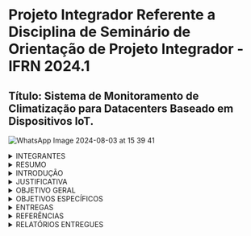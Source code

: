 # Projeto Integrador Referente a Disciplina de Seminário de Orientação de Projeto Integrador - IFRN 2024.1 <br>
## Título: Sistema de Monitoramento de Climatização para Datacenters Baseado em Dispositivos IoT.
![WhatsApp Image 2024-08-03 at 15 39 41](https://github.com/user-attachments/assets/5939a068-3fef-452c-86b7-30bcf24525cc)

<details>
<summary>INTEGRANTES</summary>
Alunos:<br>
Edmar Pereira <br>
Matricula: 20171014050043 <br>
Email: edmar.p@escolar.ifrn.edu.br <br><br>
Matheus Brito Bezerra Cavalcanti <br>
Matricula: 20232014050039 <br>
Email: brito.cavalcanti@escolar.ifrn.edu.br <br><br>
Wesley Silva de Castro <br>
Matricula: 20192014050015 <br>
Email: wesley.castro@escolar.ifrn.edu.br <br><br>
Orientador: <br>
Prof. Ivanilson França
</details>

<details>
<summary>RESUMO</summary>

O projeto visa desenvolver um sistema que utiliza dispositivos IoT para coleta, envio e armazenamento de dados de climatização em data centers. Além disso, contará com recurso dedicado à detecção de incêndio, interface gráfica para exibição de dados / gerenciamento dos alertas e ainda integração com telefonia VOIP. Este projeto é altamente relevante uma vez que monitorar esses parâmetros significa prover maior proteção dos ativos e consequentemente dos dados armazenados. Nesse contexto, o sistema pode detectar rapidamente quaisquer desvios dos parâmetros e acionar alertas em tempo real para a equipe responsável. Isso permite uma resposta imediata para corrigir problemas antes que possam causar danos aos equipamentos ou comprometer a segurança dos dados. Ao fornecer uma vigilância constante e inteligente do ambiente, essa solução contribui significativamente para a confiabilidade, disponibilidade e segurança dos serviços de TI essenciais para as organizações modernas. A entrega final deste projeto será um protótipo funcional do sistema que incluirá a integração de sensores com banco de dados através de conexão sem fio, acompanhamento em tempo real por meio de página web, gerenciamento e automação de alertas via interface gráfica e telefonia VOIP. Este projeto estabelece ligações significativas com diversas disciplinas do curso de Redes de Computadores. A disciplina de Programação para Redes é essencial para o desenvolvimento dos scripts que irão automatizar os processos de coleta e envio de dados. A disciplina de Administração Avançada de Serviços de Rede fornece os fundamentos necessários para criação e manipulação do banco de dados. Por fim, a disciplina de Implantação de Serviços VoIP é necessária para a automatização de alertas por meio de telefonia.
</details>
<details>
<summary>INTRODUÇÃO</summary>

Em um mundo cada vez mais dependente da tecnologia, a eficiência e a segurança dos data centers são vitais para operações empresariais ininterruptas. Manoel Veras (2011) destaca que as empresas buscam reduzir o consumo de energia elétrica, otimizar o uso de espaço físico, racionalizar recursos computacionais e garantir a segurança dos dados e de seus equipamentos.
Os desafios de monitoramento e rastreamento de ativos em data centers estão cada vez mais crescentes. Denis Garcia (2013) observa que a indisponibilidade dos serviços de TI pode prejudicar ou paralisar operações empresariais  ou governamentais essenciais. Portanto, é necessário inserir um sistema auxiliar confiável para prevenir que o data center entre em colapso ou um incidente com mais agravantes. Nosso projeto é uma solução que usa sensores para monitorar em tempo real a climatização de ambientes sensíveis. Utilizando plataformas sem fio, o projeto demonstrará ser viável mesmo com restrições de recursos, oferecendo uma infraestrutura que permita monitorar, prevenir e alertar possíveis imprevistos com uma gestão proativa e resposta mais rápida.
</details>

<details>
<summary>JUSTIFICATIVA</summary>

Nos últimos anos, a proteção de ativos que armazenam dados tem ganhado cada vez mais importância, especialmente no que diz respeito à integridade dos mesmos. Nesse contexto, propomos o desenvolvimento de um protótipo que permita:
1. Monitoramento via interface gráfica: O sistema proposto permitirá que os administradores monitorem em tempo real a temperatura e a umidade do ar através de interface gráfica.
2. Monitoramento via telefone: Mesmo sem interface gráfica será possível efetuar monitoramento através de telefone. Além disso, será possível efetuar configurações do sistema via telefone. Tal ferramenta é importante para que os administradores não sejam dependentes unicamente de interface gráfica.
3. Alertas Automatizados: O sistema gerará alertas automatizados via interface gráfica e telefone, o que permitirá respostas rápidas em casos de incidentes. O alerta via telefone justifica-se devido a importância da ação rápida de resposta a incidentes, principalmente em caso de incêndio. O sistema irá priorizar o alerta via interface gráfica e tomará providências caso não receba confirmação do administrador. As providências incluem tentativas de notificação via telefone e possibilidade de acionamento de equipamentos reservas de maneira automática.
4. Resposta a distância para incidentes: As respostas para incidentes poderão ser efetuadas a distância pelos administradores. Através de interface gráfica e telefonia será possível acionar equipamentos reservas de climatização ou sistema de alarme.
5. Histórico de acontecimentos: O banco de dados guardará as informações históricas de eventos, tais como variações de parâmetros, logs do sistema e etc.

A seguintes disciplinas do nosso curso de Redes de Computadores do IFRN fundamentam a integração desse projeto:
1. Programação para Redes: Essencial para o desenvolvimento de toda lógica de programação para coleta, envio, armazenamento, processamento e exibição dos dados. Conforme ementa da disciplina, utilizaremos principalmente:
Aplicações Cliente/Servidor (1.2); e
Geração de Scripts para automatização de tarefas (4).

2. Administração Avançada de Serviços de Rede: Fornecerá o conhecimento necessário para criação e administração de banco de dados. Conforme ementa da disciplina, utilizaremos principalmente:
Administração básica de servidores de banco de dados (8).

3. Implantação de Serviços VoIP: Será crucial para a implementação do alerta automatizado via telefone. Conforme ementa da disciplina, utilizaremos principalmente:
Configuração do protocolo SIP (6.1);
Configuração de menus de auto atendimento (6.3); e
Integração do Asterisk com outras soluções de VoIP (7).
</details>

<details>
<summary>OBJETIVO GERAL</summary>

O propósito principal deste projeto integrador consiste na concepção de um sistema de monitoramento de climatização e alerta contra incêndio voltado para data centers utilizando dispositivos IoT. Esta iniciativa oferece a oportunidade de aplicar os conhecimentos adquiridos ao longo do curso de Redes de Computadores no IFRN. O projeto tem como meta integrar as disciplinas de Programação para Redes, Administração Avançada de Serviços de Rede e Implantação de Serviços VoIP, com o intuito de desenvolver um protótipo que possa otimizar o monitoramento de temperatura e umidade em ambientes de data centers. Ao alcançar este objetivo geral, almejamos demonstrar nossa habilidade em transformar conceitos teóricos em aplicações práticas, contribuindo assim para soluções tecnológicas que possam ter um impacto significativo na gestão de datacenters.
</details>
<details>
<summary>OBJETIVOS ESPECÍFICOS</summary>
Configurar um ambiente com serviços de banco de dados, web e voip. Integração de sensores aos serviços instalados.
</details>
<details>
<summary>ENTREGAS</summary>

Sprint 01: Preparação do ambiente de desenvolvimento.<br>
Matheus: Pesquisa de dispositivos, sensores e outros componentes necessários para captação e envio dos dados coletados;<br>
Wesley: Preparação do ambiente de virtualização incluindo instalação de sistema operacional, ferramentas de desenvolvimento / compilação e dependências; e<br>
Edmar: Levantamento de serviços e métodos necessários para coleta, envio, armazenagem, tratamento e automatização de alertas; <br><br>

Sprint 02: Coleta e envio de dados para banco de dados.<br>
Edmar: Programação da plataforma de coleta e envio de dados;<br>
Wesley: Instalação e configuração de banco de dados; e<br>
Matheus: Montagem do circuito, testes e correção de erros.<br><br>

Sprint 03: Criação de interface gráfica.<br>
Wesley: Pesquisa de template / adaptação para o projeto;<br>
Matheus: Pesquisa de ferramentas de criação de gráficos / integração com banco de dados; e<br>
Edmar: Criação de ferramenta para habilitar/desabilitar funções do sistema.<br><br>

Sprint 04: Integração com sistema VoIP.<br>
Matheus: Instalação da plataforma Asterisk e dependências, configuração de usuários e extensões;<br>
Edmar: Criação de fluxograma para as consultas e alertas automatizados via VOIP;<br>
Wesley: Configuração de Asterisk Gateway Interface (AGI) para automatização de alertas.<br><br>

Sprint 05: Segurança e proteção de dados.<br>
Edmar: Análise de vulnerabilidades;<br>
Wesley: Correção de erros de vulnerabilidade; e<br>
Matheus: Testes de segurança.<br><br>

Sprint 6: Documentação e Apresentação<br>
Matheus: Criar manual de usuário;<br>
Edmar: Preparar um relatório técnico abrangente, documentando o processo de desenvolvimento; e<br>
Matheus: Preparar a apresentação final do projeto e a demonstração.<br><br>
</details>
<details>
<summary>REFERÊNCIAS</summary>

Marco, A, D. A. Virtualização: Componente Central do Data Center. Rio de Janeiro: Brasport, 2011.<br>

Garcia, Denis. Centro de Dados: Data Center, 2013(Artigo Científico)-Faculdade do Guarujá, São Paulo, 2013.<br>

Veras, Manoel. Cloud Computing: A Nova Arquitetura da TI / Manoel Veras - Rio de Janeiro, Brasport. 2012.<br>
</details>

<details>
<summary>RELATÓRIOS ENTREGUES</summary>
  
### Relatório da Criação do Repositório
https://drive.google.com/file/d/1HEyJAd_q9P4OeOST7Djw9FxlD4I-L_3t/view?usp=drive_link
### Relatório referente ao Sprint 01

### Relatório referente ao Sprint 02

### Relatório referente ao Sprint 03

### Relatório referente ao Sprint 04

### Relatório referente ao Sprint 05

### Relatório referente ao Sprint 06
</details>
